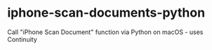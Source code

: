 # iphone-scan-documents-python
Call "iPhone Scan Document" function via Python on macOS - uses Continuity
